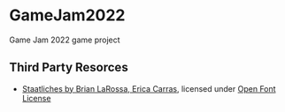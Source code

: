 # GameJam2022
Game Jam 2022 game project
## Third Party Resorces
- [Staatliches by Brian LaRossa, Erica Carras](https://fonts.google.com/specimen/Staatliches), licensed under [Open Font License](https://scripts.sil.org/cms/scripts/page.php?site_id=nrsi&id=OFL)
